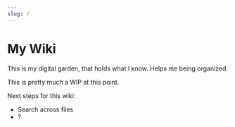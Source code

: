 ```yaml
---
slug: /
---
```


# My Wiki

This is my digital garden, that holds what I know. Helps me being organized.

This is pretty much a WIP at this point.

Next steps for this wiki:

- Search across files
- ?

